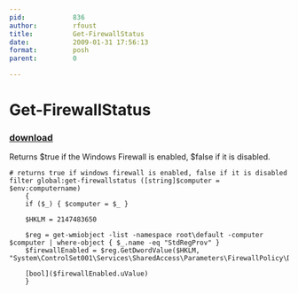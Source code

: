 ```yaml
---
pid:            836
author:         rfoust
title:          Get-FirewallStatus
date:           2009-01-31 17:56:13
format:         posh
parent:         0

---
```


# Get-FirewallStatus

### [download](Scripts\836.ps1)

Returns $true if the Windows Firewall is enabled, $false if it is disabled.

```posh
# returns true if windows firewall is enabled, false if it is disabled
filter global:get-firewallstatus ([string]$computer = $env:computername)
	{
	if ($_) { $computer = $_ }

	$HKLM = 2147483650

	$reg = get-wmiobject -list -namespace root\default -computer $computer | where-object { $_.name -eq "StdRegProv" }
	$firewallEnabled = $reg.GetDwordValue($HKLM, "System\ControlSet001\Services\SharedAccess\Parameters\FirewallPolicy\DomainProfile","EnableFirewall")

	[bool]($firewallEnabled.uValue)
	}
```
